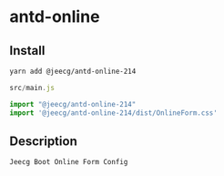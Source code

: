 # antd-online


## Install

```bash
yarn add @jeecg/antd-online-214
```

```javascript
src/main.js

import "@jeecg/antd-online-214"
import '@jeecg/antd-online-214/dist/OnlineForm.css'
```

## Description

```
Jeecg Boot Online Form Config
```